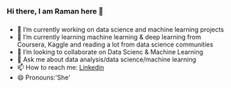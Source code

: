 ### Hi there, I am Raman here 👋

#####
- 🔭 I’m currently working on data science and machine learning projects
- 🌱 I’m currently learning machine learning & deep learning from Coursera, Kaggle and reading a lot from data science communities
- 👯 I’m looking to collaborate on Data Scienc & Machine Learning
- 💬 Ask me about data analysis/data science/machine learning
- 📫 How to reach me: [Linkedin](https://www.linkedin.com/in/kaur-ramandeep/)
- 😄 Pronouns:'She'
#####

